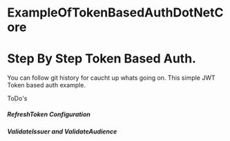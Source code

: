 # ExampleOfTokenBasedAuthDotNetCore
# Step By Step Token Based Auth. 
You can follow git history for caucht up whats going on.
This simple JWT Token based auth example.

ToDo's
  ##### RefreshToken Configuration 
  ##### ValidateIssuer and ValidateAudience
  
